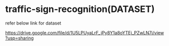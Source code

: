# traffic-sign-recognition(DATASET)
refer below link for dataset

https://drive.google.com/file/d/1U5LPUyaLrF_jPy8Y1a8oYTEj_PZwLN7i/view?usp=sharing
